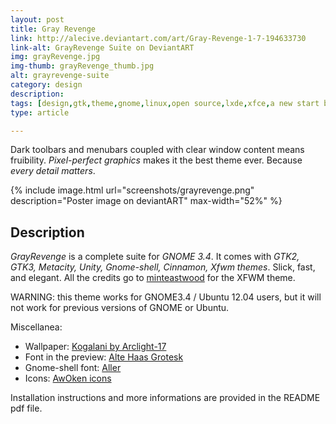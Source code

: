 ```yaml
---
layout: post
title: Gray Revenge
link: http://alecive.deviantart.com/art/Gray-Revenge-1-7-194633730
link-alt: GrayRevenge Suite on DeviantART
img: grayRevenge.jpg
img-thumb: grayRevenge_thumb.jpg
alt: grayrevenge-suite
category: design
description:
tags: [design,gtk,theme,gnome,linux,open source,lxde,xfce,a new start blood,gtk2,gtk3]
type: article

---
```


Dark toolbars and menubars coupled with clear window content means fruibility. *Pixel-perfect graphics* makes it the best theme ever. Because _every detail matters_.

{% include image.html url="screenshots/grayrevenge.png" description="Poster image on deviantART" max-width="52%" %}

## Description

*GrayRevenge* is a complete suite for *GNOME 3.4*. It comes with _GTK2, GTK3, Metacity, Unity, Gnome-shell, Cinnamon, Xfwm themes_. Slick, fast, and elegant. All the credits go to [minteastwood](http://minteastwood.deviantart.com/) for the XFWM theme.

WARNING: this theme works for GNOME3.4 / Ubuntu 12.04 users, but it will not work for previous versions of GNOME or Ubuntu.

Miscellanea:

  * Wallpaper: [Kogalani by Arclight-17](http://arclight-17.deviantart.com/art/Kogalani-167333074)
  * Font in the preview: [Alte Haas Grotesk](http://www.deviantart.com/users/outgoing?http://www.dafont.com/alte-haas-grotesk.font)
  * Gnome-shell font: [Aller](http://www.deviantart.com/users/outgoing?http://www.fontsquirrel.com/fonts/Aller)
  * Icons: [AwOken icons](http://alecive.github.io/design/2012/09/01/Awoken-icons/)

Installation instructions and more informations are provided in the README pdf file.
